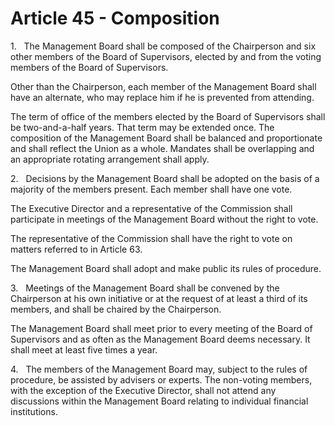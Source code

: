# Article 45 - Composition


1.   The Management Board shall be composed of the Chairperson and six other members of the Board of Supervisors, elected by and from the voting members of the Board of Supervisors.

Other than the Chairperson, each member of the Management Board shall have an alternate, who may replace him if he is prevented from attending.

The term of office of the members elected by the Board of Supervisors shall be two-and-a-half years. That term may be extended once. The composition of the Management Board shall be balanced and proportionate and shall reflect the Union as a whole. Mandates shall be overlapping and an appropriate rotating arrangement shall apply.

2.   Decisions by the Management Board shall be adopted on the basis of a majority of the members present. Each member shall have one vote.

The Executive Director and a representative of the Commission shall participate in meetings of the Management Board without the right to vote.

The representative of the Commission shall have the right to vote on matters referred to in Article 63.

The Management Board shall adopt and make public its rules of procedure.

3.   Meetings of the Management Board shall be convened by the Chairperson at his own initiative or at the request of at least a third of its members, and shall be chaired by the Chairperson.

The Management Board shall meet prior to every meeting of the Board of Supervisors and as often as the Management Board deems necessary. It shall meet at least five times a year.

4.   The members of the Management Board may, subject to the rules of procedure, be assisted by advisers or experts. The non-voting members, with the exception of the Executive Director, shall not attend any discussions within the Management Board relating to individual financial institutions.
